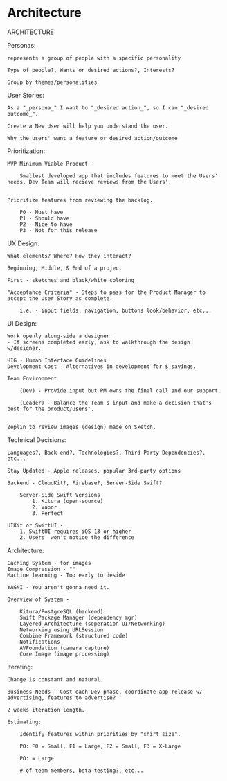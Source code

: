 #  Architecture


ARCHITECTURE

Personas:

    represents a group of people with a specific personality
    
    Type of people?, Wants or desired actions?, Interests?
    
    Group by themes/personalities
    
    
    
User Stories:

    As a "_persona_" I want to "_desired action_", so I can "_desired outcome_".
    
    Create a New User will help you understand the user. 
    
    Why the users' want a feature or desired action/outcome
    
    
Prioritization:

    MVP Minimum Viable Product - 
        
        Smallest developed app that includes features to meet the Users' needs. Dev Team will recieve reviews from the Users'.
        
        
    Prioritize features from reviewing the backlog. 
        
        P0 - Must have
        P1 - Should have
        P2 - Nice to have
        P3 - Not for this release
        
        
    
UX Design:

    What elements? Where? How they interact?
    
    Beginning, Middle, & End of a project
    
    First - sketches and black/white coloring
    
    "Acceptance Criteria" - Steps to pass for the Product Manager to accept the User Story as complete. 
    
        i.e. - input fields, navigation, buttons look/behavior, etc...
        

UI Design:

    Work openly along-side a designer.
    - If screens completed early, ask to walkthrough the design w/designer. 
    
    HIG - Human Interface Guidelines
    Development Cost - Alternatives in development for $ savings. 
    
    Team Environment 
    
        (Dev) - Provide input but PM owns the final call and our support. 
    
        (Leader) - Balance the Team's input and make a decision that's best for the product/users'. 
        

    Zeplin to review images (design) made on Sketch. 
    
    
Technical Decisions:

    Languages?, Back-end?, Technologies?, Third-Party Dependencies?, etc...
    
    Stay Updated - Apple releases, popular 3rd-party options
    
    Backend - CloudKit?, Firebase?, Server-Side Swift?
    
        Server-Side Swift Versions
            1. Kitura (open-source) 
            2. Vapor 
            3. Perfect
            
    UIKit or SwiftUI - 
        1. SwiftUI requires iOS 13 or higher
        2. Users' won't notice the difference


Architecture:

    Caching System - for images
    Image Compression - ""
    Machine learning - Too early to deside
    
    YAGNI - You aren't gonna need it. 
    
    Overview of System - 
    
        Kitura/PostgreSQL (backend)
        Swift Package Manager (dependency mgr)
        Layered Architecture (seperation UI/Networking)
        Networking using URLSession
        Combine Framework (structured code)
        Notifications 
        AVFoundation (camera capture)
        Core Image (image processing)
        

Iterating:

    Change is constant and natural. 
    
    Business Needs - Cost each Dev phase, coordinate app release w/ advertising, features to advertise?
    
    2 weeks iteration length. 
    
    Estimating:
    
        Identify features within priorities by "shirt size".
        
        PO: F0 = Small, F1 = Large, F2 = Small, F3 = X-Large
        
        PO: = Large
        
        # of team members, beta testing?, etc...
        
        
    
    
    
        
